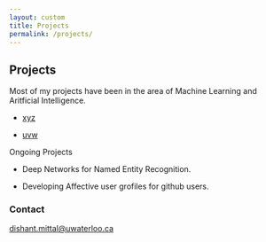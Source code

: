```yaml
---
layout: custom
title: Projects
permalink: /projects/
---
```


## Projects

Most of my projects have been in the area of Machine Learning and Aritficial Intelligence.

+ [xyz](http://deerishi.github.io/genetic-algorithm-for-cnn/)

+ [uvw](http://deerishi.github.io/graph-based-semi-supervised-learning/)

Ongoing Projects


+ Deep Networks for Named Entity Recognition.

+ Developing Affective user grofiles for  github users. 



 
### Contact

[dishant.mittal@uwaterloo.ca](mailto:dishant.mittal@uwaterloo.ca)

